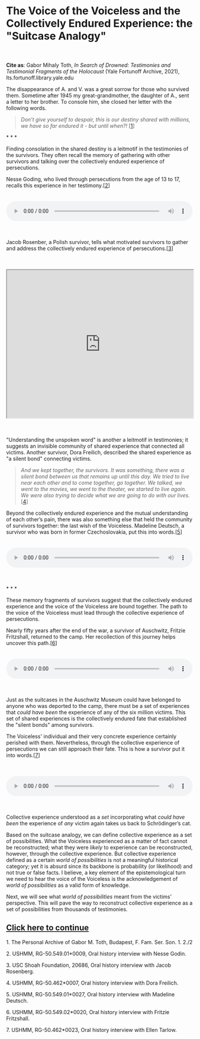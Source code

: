 # The Voice of the Voiceless and the Collectively Endured Experience: the "Suitcase Analogy"


<br/><br/>
<b>Cite as</b>: Gabor Mihaly Toth, <i>In Search of Drowned: Testimonies and Testimonial Fragments of the Holocaust</i> (Yale Fortunoff Archive, 2021), lts.fortunoff.library.yale.edu


The disappearance of A. and V. was a great sorrow for those who survived them. Sometime after 1945 my great-grandmother, the daughter of A., sent a letter to her brother. To console him, she closed her letter with the following words.


><i>Don’t give yourself to despair, this is our destiny shared with millions, we have so far endured it - but until when?!</i> [[1](#fn-1)]

<div class="divider">* * *</div>

Finding consolation in the shared destiny is a leitmotif in the testimonies of the survivors. They often recall the memory of gathering with other survivors and talking over the collectively endured experience of persecutions.

Nesse Goding, who lived through persecutions from the age of 13 to 17, recalls this experience in her testimony.[[2](#fn-2)]
<br/>
<br/>
<br/>
<audio controls height="400" width="1200" style="width: 100%;" allow="fullscreen">
  <source src="https://oralhistory-assets.ushmm.org/RG-50.549.01.0009.03.03.mp3#t=60,122">
  Your browser does not support the video tag.
</audio>
<br/>
<br/>
<br/>

Jacob Rosenber, a Polish survivor, tells what motivated survivors to gather and address the collectively endured experience of persecutions.[[3](#fn-3)]
<br/>
<br/>
<br/>
<iframe src="https://www.youtube.com/embed/H5BGPVuuxbs?start=908&end=938" height="400" width="1200" style="width: 100%;" allow="fullscreen"></iframe>
<br/>
<br/>
<br/>

 "Understanding the unspoken word" is another a leitmotif in testimonies; it suggests an invisible community of shared experience that connected all victims. Another survivor, Dora Freilich, described the shared experience as "a silent bond" connecting victims.

><i>And we kept together, the survivors. It was something, there was a silent bond between us that remains up until this day. We tried to live near each other and to come together, go together. We talked, we went to the movies, we went to the theater, we started to live again. We were also trying to decide what we are going to do with our lives.</i>[[4](#fn-4)]

Beyond the collectively endured experience and the mutual understanding of each other’s pain, there was also something else that held the community of survivors together: the last wish of the Voiceless. Madeline Deutsch, a survivor who was born in former Czechoslovakia, put this into words.[[5](#fn-5)]
<br/>
<br/>
<br/>
<audio controls height="400" width="1200" style="width: 100%;" allow="fullscreen">
  <source src="https://oralhistory-assets.ushmm.org/RG-50.549.01.0027.02.03.mp3#t=3965,4152">
  Your browser does not support the video tag.
</audio>
<br/>
<br/>
<br/>


<div class="divider">* * *</div>

These memory fragments of survivors suggest that the collectively endured experience and the voice of the Voiceless are bound together. The path to the voice of the Voiceless must lead through the collective experience of persecutions.

Nearly fifty years after the end of the war, a survivor of Auschwitz,  Fritzie Fritzshall, returned to the camp. Her recollection of this journey helps uncover this path.[[6](#fn-6)]
<br/>
<br/>
<br/>
<audio controls height="400" width="1200" style="width: 100%;" allow="fullscreen">
  <source src="https://oralhistory-assets.ushmm.org/RG-50.549.02.0020.02.03.mp3#t=405,451">
  Your browser does not support the video tag.
</audio>
<br/>
<br/>
<br/>

Just as the suitcases in the Auschwitz Museum could have belonged to anyone who was deported to the camp, there must be a set of experiences that <i>could have been</i> the experience of any of the six million victims. This set of shared experiences is the collectively endured fate that established the "silent bonds" among survivors.

The Voiceless' individual and their very concrete experience certainly perished with them. Nevertheless, through the collective experience of persecutions we can still approach their fate. This is how a survivor put it into words.[[7](#fn-7)]
<br/>
<br/>
<br/>

<audio controls height="400" width="1200" style="width: 100%;" allow="fullscreen">
  <source src="https://oralhistory-assets.ushmm.org/RG-50.462.0023.02.03.mp3#t=1968,2082">
  Your browser does not support the video tag.
</audio>
<br/>
<br/>
<br/>

Collective experience understood as a <i>set</i> incorporating what <i>could have been</i> the experience of <i>any</i> victim again takes us back to Schrödinger’s cat. 

Based on the suitcase analogy, we can define collective experience as a set of possibilities. What the Voiceless experienced as a matter of fact cannot be reconstructed; what they were <i>likely</i> to experience can be reconstructed, however, through the collective experience. But collective experience defined as a certain <i>world of possibilities</i> is not a meaningful historical category; yet it is absurd since its backbone is probability (or likelihood) and not true or false facts. I believe, a key element of the epistemological turn we need to hear the voice of the Voiceless is the acknowledgement of <i>world of possibilities</i> as a valid form of knowledge.

Next, we will see what <i>world of possibilities</i> meant from the victims’ perspective. This will pave the way to reconstruct collective experience as a set of possibilities from thousands of testimonies.

## <a href="essay-5">Click here to continue</a>





<p id="fn-1" class="footnote">1. The Personal Archive of Gabor M. Toth, Budapest, F. Fam. Ser. Son. 1. 2./2</p>
<p id="fn-2" class="footnote">2. USHMM, RG-50.549.01*0009, Oral history interview with Nesse Godin.</p>
<p id="fn-3" class="footnote">3. USC Shoah Foundation, 20686, Oral history interview with Jacob Rosenberg.</p>
<p id="fn-4" class="footnote">4. USHMM, RG-50.462*0007, Oral history interview with Dora Freilich.</p>
<p id="fn-5" class="footnote">5. USHMM, RG-50.549.01*0027, Oral history interview with Madeline Deutsch.</p>
<p id="fn-6" class="footnote">6. USHMM, RG-50.549.02*0020, Oral history interview with Fritzie Fritzshall.</p>
<p id="fn-7" class="footnote">7. USHMM, RG-50.462*0023, Oral history interview with Ellen Tarlow.</p>

